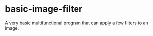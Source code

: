 # basic-image-filter
A very basic multifunctional program that can apply a few filters to an image.
